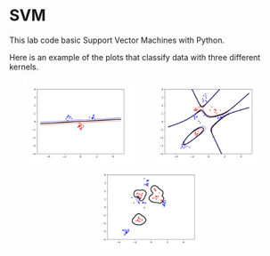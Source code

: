 # SVM
This lab code basic Support Vector Machines with Python.

Here is an example of the plots that classify data with three different kernels.

<p align="center">
  <img src="img/plot-lin.png" width=40% height=40%>
  &nbsp; &nbsp; &nbsp;
  <img src="img/plot-poly.png" width=40% height=40%>
  &nbsp; &nbsp; &nbsp;
  <img src="img/plot-rbf.png" width=40% height=40%>
</p>
